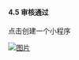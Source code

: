 #### 4.5 审核通过

点击创建一个小程序

[![图片](http://qrs.gameseed.cn/shareyou/doc/pro/6feb8257-d0e5-4d27-a43d-ca0de967ecf9.049.png "图片")](http://qrs.gameseed.cn/shareyou/doc/pro/6feb8257-d0e5-4d27-a43d-ca0de967ecf9.049.png)